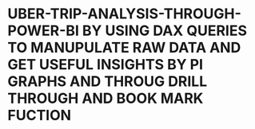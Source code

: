 # UBER-TRIP-ANALYSIS-THROUGH-POWER-BI BY USING DAX QUERIES TO MANUPULATE RAW DATA AND GET USEFUL INSIGHTS BY PI GRAPHS AND THROUG DRILL THROUGH AND BOOK MARK FUCTION 
